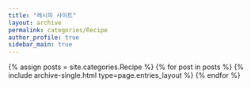 ```yaml
---
title: "레시피 사이트"
layout: archive
permalink: categories/Recipe
author_profile: true
sidebar_main: true
---
```


{% assign posts = site.categories.Recipe %}
{% for post in posts %} {% include archive-single.html type=page.entries_layout %} {% endfor %}
